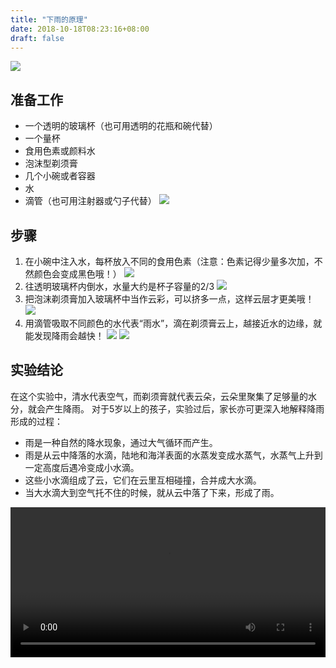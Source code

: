 ```yaml
---
title: "下雨的原理"
date: 2018-10-18T08:23:16+08:00
draft: false
---
```


![](http://static.allinfun.cn//buchadian-homelab//home/unun/code/buchadian-homelab/content/homelab/image/rain.gif)



## 准备工作
* 一个透明的玻璃杯（也可用透明的花瓶和碗代替）
* 一个量杯
* 食用色素或颜料水
* 泡沫型剃须膏
* 几个小碗或者容器
* 水
* 滴管（也可用注射器或勺子代替）
![](http://static.allinfun.cn//buchadian-homelab//home/unun/code/buchadian-homelab/content/homelab/image/1.webp)

## 步骤
1. 在小碗中注入水，每杯放入不同的食用色素（注意：色素记得少量多次加，不然颜色会变成黑色哦！）
![](http://static.allinfun.cn//buchadian//home/unun/code/buchadian-homelab/content/homelab/image/step1.webp)
2. 往透明玻璃杯内倒水，水量大约是杯子容量的2/3
![](http://static.allinfun.cn//buchadian-homelab//home/unun/code/buchadian-homelab/content/homelab/image/step2.webp)
3. 把泡沫剃须膏加入玻璃杯中当作云彩，可以挤多一点，这样云层才更美哦！
![](http://static.allinfun.cn//buchadian-homelab//home/unun/code/buchadian-homelab/content/homelab/image/step3.webp)
4. 用滴管吸取不同颜色的水代表“雨水”，滴在剃须膏云上，越接近水的边缘，就能发现降雨会越快！
![](http://static.allinfun.cn//buchadian-homelab//home/unun/code/buchadian-homelab/content/homelab/image/step4.gif)
![](http://static.allinfun.cn//buchadian-homelab//home/unun/code/buchadian-homelab/content/homelab/image/ste4-2.gif)

## 实验结论
在这个实验中，清水代表空气，而剃须膏就代表云朵，云朵里聚集了足够量的水分，就会产生降雨。
对于5岁以上的孩子，实验过后，家长亦可更深入地解释降雨形成的过程：

* 雨是一种自然的降水现象，通过大气循环而产生。
* 雨是从云中降落的水滴，陆地和海洋表面的水蒸发变成水蒸气，水蒸气上升到一定高度后遇冷变成小水滴。
* 这些小水滴组成了云，它们在云里互相碰撞，合并成大水滴。
* 当大水滴大到空气托不住的时候，就从云中落了下来，形成了雨。

<video  height="240" width="100%" controls>
<source src="http://static.allinfun.cn/buchadian/oceans1.mp4"  type="video/mp4" />
</video>



<!--stackedit_data:
eyJoaXN0b3J5IjpbMTIyMDA2MTc4LDc4NjAwMzg1MiwtNDQzMz
UwMTE5LC03MTkzMzg1NDMsLTQ0MzM1MDExOSwtMTA2MTEzMjQ1
NSwtMzcxMTkyMzkyLC0zMjU3MTc1Nl19
-->
